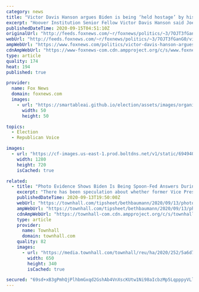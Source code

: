 ```yaml
---
category: news
title: "Victor Davis Hanson argues Biden is being ‘held hostage’ by his own party"
excerpt: "Hoover Institution Senior Fellow Victor Davis Hanson said Joe Biden is being held hostage by the Democrats as to not compromise his own campaign."
publishedDateTime: 2020-09-15T04:51:10Z
originalUrl: "http://feeds.foxnews.com/~r/foxnews/politics/~3/7OJT3fGanG0/victor-davis-hanson-argues-biden-being-held-hostage-by-his-own-party"
webUrl: "http://feeds.foxnews.com/~r/foxnews/politics/~3/7OJT3fGanG0/victor-davis-hanson-argues-biden-being-held-hostage-by-his-own-party"
ampWebUrl: "https://www.foxnews.com/politics/victor-davis-hanson-argues-biden-being-held-hostage-by-his-own-party.amp"
cdnAmpWebUrl: "https://www-foxnews-com.cdn.ampproject.org/c/s/www.foxnews.com/politics/victor-davis-hanson-argues-biden-being-held-hostage-by-his-own-party.amp"
type: article
quality: 174
heat: 194
published: true

provider:
  name: Fox News
  domain: foxnews.com
  images:
    - url: "https://smartableai.github.io/election/assets/images/organizations/foxnews.com-50x50.jpg"
      width: 50
      height: 50

topics:
  - Election
  - Republican Voice

images:
  - url: "https://cf-images.us-east-1.prod.boltdns.net/v1/static/694940094001/5224f17a-7432-42b5-89fc-7104671097b6/98f54939-dac6-4dff-8fb7-23f7abc9cbb7/1280x720/match/image.jpg"
    width: 1280
    height: 720
    isCached: true

related:
  - title: "Photo Evidence Shows Biden Is Being Spoon-Fed Answers During Every Interview"
    excerpt: "There has been speculation about whether former Vice President Joe Biden relies on teleprompters to conduct media interviews. Most of us were pretty certain he utilized the technology. After all, he seemed to be well-spoken (for the most part) during media interviews that took place in his basement."
    publishedDateTime: 2020-09-13T19:50:00Z
    webUrl: "https://townhall.com/tipsheet/bethbaumann/2020/09/13/photo-evidence-shows-biden-is-being-spoon-fed-answers-during-every-interview-n2576115"
    ampWebUrl: "https://townhall.com/tipsheet/bethbaumann/2020/09/13/photo-evidence-shows-biden-is-being-spoon-fed-answers-during-every-interview-n2576115?amp=true"
    cdnAmpWebUrl: "https://townhall-com.cdn.ampproject.org/c/s/townhall.com/tipsheet/bethbaumann/2020/09/13/photo-evidence-shows-biden-is-being-spoon-fed-answers-during-every-interview-n2576115?amp=true"
    type: article
    provider:
      name: Townhall
      domain: townhall.com
    quality: 82
    images:
      - url: "https://media.townhall.com/townhall/reu/ha/2020/252/5a6d7c15-43cb-4895-96db-034c76d9e79f.png"
        width: 650
        height: 340
        isCached: true

secured: "69sd+xB3gPmhQjPlhbmGxqd2GshAb4VnXscKUtw1Ni98aIcbzMp5LqpppyVLl39rWSML0PPbDgLRN50IuasROsNKGpS9H5H7msEHxJ5uf4KqcxAUt3VIIds3+4SUXQsiA9xxOoEhlSy45NLiXi7vJ4IfdnTsXfOUu5mgE/nWa24nUiH65zrQM+iJ8OJ1GhSPFch05oOp2+PRaZtJAmumiQvCDyBFxqJ9p0IQQkj1454hc8ktfPisnZ9i8/zKFg68jL2nvi6tyWGIV8iK42lmcH76f3aWnyVL3qTdWmG+zjEbV5/fIHJkH7XZdkDijNCKh99T/75IAEXHucPldKkG/MoofyzqOraK+9ZOxtJJ1UI=;u0yWKfJBqNuUaf7AABZAEg=="
---
```


